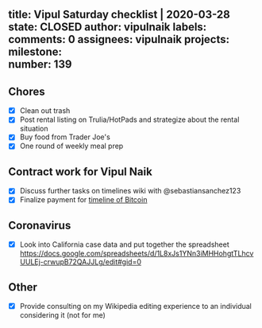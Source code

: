 title:	Vipul Saturday checklist | 2020-03-28
state:	CLOSED
author:	vipulnaik
labels:	
comments:	0
assignees:	vipulnaik
projects:	
milestone:	
number:	139
--
## Chores

- [x] Clean out trash
- [x] Post rental listing on Trulia/HotPads and strategize about the rental situation
- [x] Buy food from Trader Joe's
- [x] One round of weekly meal prep

## Contract work for Vipul Naik

- [x] Discuss further tasks on timelines wiki with @sebastiansanchez123
- [x] Finalize payment for [timeline of Bitcoin](https://timelines.issarice.com/wiki/Timeline_of_Bitcoin)

## Coronavirus

- [x] Look into California case data and put together the spreadsheet https://docs.google.com/spreadsheets/d/1L8xJs1YNn3iMHHohgtTLhcvUULEj-crwupB72QAJJLg/edit#gid=0

## Other

- [x] Provide consulting on my Wikipedia editing experience to an individual considering it (not for me)
